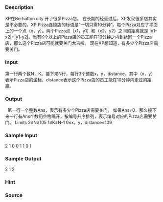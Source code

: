 
### Description
XP在Berhatton city 开了很多Pizza店。
在长期的经营过后，XP发现很多店其实是不必要的。XP Pizza连锁店的标语是“一切只需10分钟”。每个Pizza对应了平面上的一个点（x，y）。两个Pizza点（x1，y1）和（x2，y2）之间的距离就是 |x1-x2|+|y1-y2|。当有K个以上的Pizza店的员工能在10分钟之内到达同一个Pizza店，那么这个Pizza店可能就要关门大吉啦。
现在XP想知道，有多少个Pizza店需要关门。
### Input
第一行两个数N，K。接下来N行，每行3个整数x，y，distance。其中（x，y）表示Pizza店的坐标，distance表示这个Pizza店的员工能在10分钟内走过的距离。
### Output
 
第一行一个整数Ans，表示有多少个Pizza店需要关门。
如果Ans≠0，那么接下来一行有Ans个数用空格隔开，按编号升序排列，表示编号对应的Pizza店需要关门。
Limits
2≤N≤105
1≤K≤N-1
0≤x，y，distance≤109
### Sample Input
2  1
0  0  1
1  0  1

### Sample Output
2
1 2
### Hint

### Source
